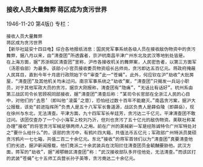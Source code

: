 ### 接收人员大量舞弊  蒋区成为贪污世界

1946-11-20
第4版()
专栏：

    接收人员大量舞弊
    蒋区成为贪污世界
    【新华社延安十四日电】综合各地报纸消息：国民党军事系统各级人员在接收敌伪物资中的贪污舞弊，据八月以来，由“清查团”所透露者，京沪杭南昌平津广州东北及武汉等地到处皆是。
    在上海方面，据“苏浙皖区清查团”宣称，沪市各接收机关的舞弊案，人民密告者，以第三方面军（汤恩伯部）为最多。该部小小官员接收委员物资组长吕师尚，贪污即达五百亿元。蒋政府掩蔽人民耳目，直到今年十月底行政院始下令“审查”此一“苍蝇”。此外，何应钦在沪“劫收”大批房屋，“清查团”及其他机关均未过问。南京军事系统之“劫收”案，“清查团”只揭发一兵站小职员，对于其他军政大员的贪污，据京大刚报称，清查团有“隐痛”，“无话比有话好”。杭州系由第三战区司令长官顾祝同部接收，据“清查团”清查后称：“某司令长官部在全浙江人民的心目中，对他们的‘去思’（即叫他‘滚蛋’之意），恐怕经过数十百年不能磨灭。”南昌贪污案，据沪大公报载，该处“前进指挥所”负责人是五十八军军长鲁道源，战区负责人是薛伯陵（即薛岳），现在徐州与东北，无法清查。平津方面，九十四军军长牟廷芳，贪污达二千亿元，平津清查团不敢过问。该团仅查办了一个小小海军上校刘乃沂，但刘也贪污了五十亿元的敌伪物资。美联社称某办理“接收”的将官贪污军械足够两师人之用。前在广州的美械新一军是经陈诚特令广州军特处对之“要什么给什么”的，该部的贪污中，有鸦片四大箱，共值法币五亿元；军政部广州特派员莫硕贪污鸦片一七七箱，共值二百二十余亿元。东北“接收”的蒋军首领们以为“清查团”真要清查他们的劣迹，据沪新闻报载，他们竟派二十余武装兵在沈阳拦住清查团员金毓黼要胁他。武汉方面，蒋军的“劫收”，据“湘鄂赣区清查团”称：“武汉接收部队多开往他处，无法清查。”而该区打的武装“苍蝇”七十五师工兵营长孙子英等，贪污竟达二十余亿元。
